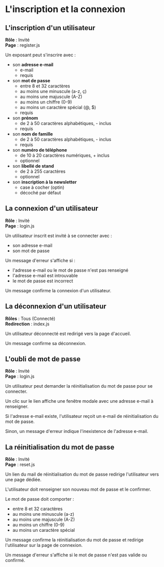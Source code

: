 # L'inscription et la connexion

## L'inscription d'un utilisateur

**Rôle** : Invité<br />
**Page** : register.js

Un exposant peut s'inscrire avec :

- son **adresse e-mail**
  - e-mail
  - requis
- son **mot de passe**
  - entre 8 et 32 caractères
  - au moins une minuscule (a-z, ç)
  - au moins une majuscule (A-Z)
  - au moins un chiffre (0-9)
  - au moins un caractère spécial (@, $)
  - requis
- son **prénom**
  - de 2 à 50 caractères alphabétiques, - inclus
  - requis
- son **nom de famille**
  - de 2 à 50 caractères alphabétiques, - inclus
  - requis
- son **numéro de téléphone**
  - de 10 à 20 caractères numériques, + inclus
  - optionnel
- son **libellé de stand**
  - de 2 à 255 caractères
  - optionnel
- son **inscription à la newsletter**
  - case à cocher (optin)
  - décoché par défaut

## La connexion d'un utilisateur

**Rôle** : Invité<br />
**Page** : login.js

Un utilisateur inscrit est invité à se connecter avec :

- son adresse e-mail
- son mot de passe

Un message d'erreur s'affiche si :

- l'adresse e-mail ou le mot de passe n'est pas renseigné
- l'adresse e-mail est introuvable
- le mot de passe est incorrect

Un message confirme la connexion d'un utilisateur.

## La déconnexion d'un utilisateur

**Rôles** : Tous (Connecté)<br />
**Redirection** : index.js

Un utilisateur déconnecté est redirigé vers la page d'accueil.

Un message confirme sa déconnexion.

## L'oubli de mot de passe

**Rôle** : Invité<br />
**Page** : login.js

Un utilisateur peut demander la réinitialisation du mot de passe pour se connecter.

Un clic sur le lien affiche une fenêtre modale avec une adresse e-mail à renseigner.

Si l'adresse e-mail existe, l'utilisateur reçoit un e-mail de réinitialisation du mot de passe.

Sinon, un message d'erreur indique l'inexistence de l'adresse e-mail.

## La réinitialisation du mot de passe

**Rôle** : Invité<br />
**Page** : reset.js

Un lien du mail de réinitialisation du mot de passe redirige l'utilisateur vers une page dédiée.

L'utilisateur doit renseigner son nouveau mot de passe et le confirmer.

Le mot de passe doit comporter :

- entre 8 et 32 caractères
- au moins une minuscule (a-z)
- au moins une majuscule (A-Z)
- au moins un chiffre (0-9)
- au moins un caractère spécial

Un message confirme la réinitialisation du mot de passe et redirige l'utilisateur sur la page de connexion.

Un message d'erreur s'affiche si le mot de passe n'est pas valide ou confirmé.